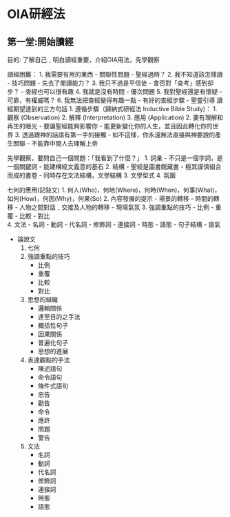 # OIA研經法

## 第一堂:開始讀經
目的: 了解自己﹐明白讀經重要，介紹OIA用法，先學觀察

讀經困難：
    1. 我需要有用的東西 
        - 關聯性問題
        - 聖經過時？
    2. 我不知道該怎樣讀
        - 技巧問題
        - 失去了閱讀能力？
    3. 我只不過是平信徒
        - 會否對「查考」感到卻步？
        - 查經也可以很有趣
    4. 我就是沒有時間
        - 優次問題
    5. 我對聖經還是有懷疑
        - 可靠，有權威嗎？
    6. 我無法把查經變得有趣一點
        - 有好的查經步驟
        - 聖靈引導
讀經期望達到的三方句話
    1. 遵循步驟（歸納式研經法 Inductive Bible Study)：
        1. 觀察 (Observation)
        2. 解釋 (Interpretation)
        3. 應用 (Application)
    2. 要有理解和再生的眼光
        - 要讓聖經能夠影響你
        - 能更新變化你的人生，並且因此轉化你的世界
    3. 透過跟神的話語有第一手的接觸
        - 如不這樣，你永遠無法直接與神要說的產生關聯
        - 不能靠中間人去理解上帝

先學觀察，要問自己一個問題：「我看到了什麼？」
    1. 詞𢑥
        - 不只是一個字詞，是一個關鍵詞
        - 能建構經文義意的基石
    2. 結構
        - 聖經是圖書館藏書
        - 極其謹慎組合而成的書卷
        - 同時存在文法結構，文學結構
    3. 文學型式
    4. 氛圍
    
七何的應用(記敍文)
    1. 何人(Who)，何地(Where)，何時(When)，何事(What)，如何(How)，何因(Why)，何果(So)
    2. 內容發展的提示
        - 場景的轉移
        - 時間的轉移
        - 人物之間對話﹐交接及人物的轉移
        - 現場氣氛
    3. 強調重點的技巧
        - 比例
        - 重覆
        - 比較
        - 對比                                  
    4. 文法
        - 名詞
        - 動詞
        - 代名詞
        - 修飾詞
        - 連接詞
        - 時態
        - 語態
        - 句子結構
        - 語氣
- 論說文
    1. 七何
    2. 強調重點的技巧
        - 比例
        - 重覆
        - 比較
        - 對比
    3. 思想的組織
        - 邏輯關係
        - 達至目的之手法
        - 概括性句子
        - 因果關係
        - 普遍化句子
        - 思想的進展
    4. 表達觀點的手法
        - 陳述語句
        - 命令語句
        - 條件式語句
        - 忠告
        - 勸告
        - 命令
        - 應許
        - 問題
        - 警告
    5. 文法
        - 名詞
        - 動詞
        - 代名詞
        - 修飾詞
        - 連接詞
        - 時態
        - 語態
